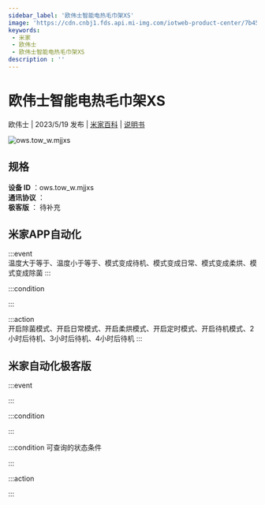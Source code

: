 ```yaml
---
sidebar_label: '欧伟士智能电热毛巾架XS'
image: 'https://cdn.cnbj1.fds.api.mi-img.com/iotweb-product-center/7b4573afc5bf93a3dad1a8e353b33451_1665993551032.png?GalaxyAccessKeyId=AKVGLQWBOVIRQ3XLEW&Expires=9223372036854775807&Signature=7gNq4+NWGQlFRQikE+Xahp4jcSM='
keywords: 
 - 米家
 - 欧伟士
 - 欧伟士智能电热毛巾架XS
description : ''
---
```

# 欧伟士智能电热毛巾架XS

欧伟士 | 2023/5/19 发布 | [米家百科](https://home.mi.com/webapp/content/baike/product/index.html?model=ows.tow_w.mjjxs) | [说明书](https://home.mi.com/views/introduction.html?model=ows.tow_w.mjjxs&region=cn)

![ows.tow_w.mjjxs](https://cdn.cnbj1.fds.api.mi-img.com/iotweb-product-center/7b4573afc5bf93a3dad1a8e353b33451_1665993551032.png?GalaxyAccessKeyId=AKVGLQWBOVIRQ3XLEW&Expires=9223372036854775807&Signature=7gNq4+NWGQlFRQikE+Xahp4jcSM=)

## 规格  
> 
**设备 ID** ：ows.tow_w.mjjxs  
**通讯协议** ：  
**极客版**  ： 待补充 


## 米家APP自动化  

:::event  
温度大于等于、温度小于等于、模式变成待机、模式变成日常、模式变成柔烘、模式变成除菌
:::

:::condition  

:::

:::action   
开启除菌模式、开启日常模式、开启柔烘模式、开启定时模式、开启待机模式、2小时后待机、3小时后待机、4小时后待机
:::

## 米家自动化极客版  

:::event  

:::

:::condition  

:::

:::condition 可查询的状态条件  

:::

:::action  

:::

        
